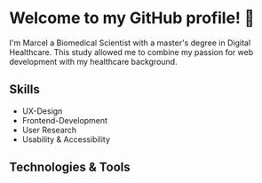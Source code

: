 # Welcome to my GitHub profile! 👋

I'm Marcel a Biomedical Scientist with a master's degree in Digital Healthcare. This study allowed me to combine
my passion for web development with my healthcare background. 

## Skills

* UX-Design 
* Frontend-Development
* User Research
* Usability & Accessibility 

## Technologies & Tools


